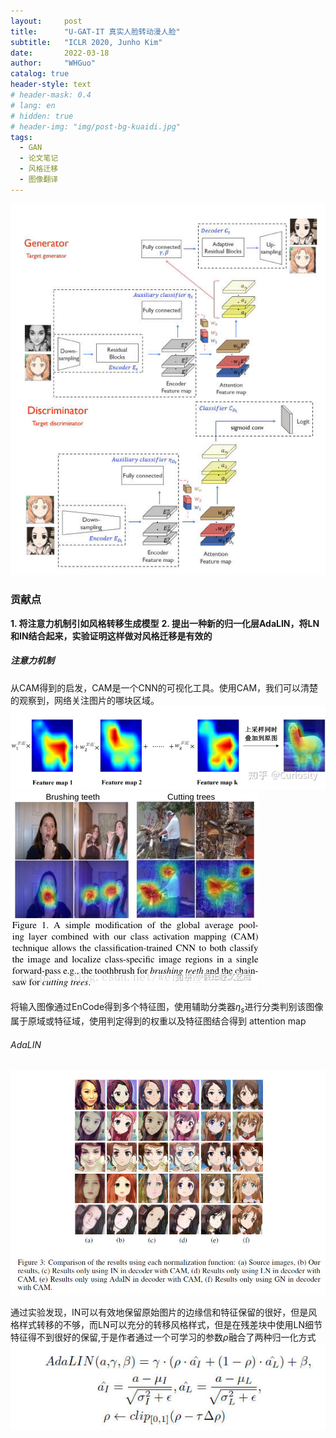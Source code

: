 ```yaml
---
layout:     post
title:      "U-GAT-IT 真实人脸转动漫人脸"
subtitle:   "ICLR 2020, Junho Kim"
date:       2022-03-18
author:     "WHGuo"
catalog: true
header-style: text
# header-mask: 0.4
# lang: en
# hidden: true
# header-img: "img/post-bg-kuaidi.jpg"
tags:
  - GAN
  - 论文笔记
  - 风格迁移
  - 图像翻译
---
```

![网络结构](/img/U_GAT_IT/Snipaste_2022-03-20_22-34-34.jpg)

### 贡献点
**1. 将注意力机制引如风格转移生成模型** 
**2. 提出一种新的归一化层AdaLIN，将LN和IN结合起来，实验证明这样做对风格迁移是有效的**

##### 注意力机制
从CAM得到的启发，CAM是一个CNN的可视化工具。使用CAM，我们可以清楚的观察到，网络关注图片的哪块区域。
![CAM](/img/U_GAT_IT/v2-a0a76e2d3fa0475c39a990ae26844bee_b.jpg)
![CAM](/img/U_GAT_IT/v2-a2b7d9ca5ab237a674ec8ebb808350ed_b.jpg)

将输入图像通过EnCode得到多个特征图，使用辅助分类器$\eta_s$进行分类判别该图像属于原域或特征域，使用判定得到的权重以及特征图结合得到 attention map
###### AdaLIN
![AdaLIN](/img/U_GAT_IT/Snipaste_2022-03-21_09-52-52.jpg)

通过实验发现，IN可以有效地保留原始图片的边缘信和特征保留的很好，但是风格样式转移的不够，而LN可以充分的转移风格样式，但是在残差块中使用LN细节特征得不到很好的保留,于是作者通过一个可学习的参数$\rho$融合了两种归一化方式
![AdaLIN](/img/U_GAT_IT/Snipaste_2022-03-21_09-55-09.jpg)
